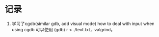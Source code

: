 # 记录
1. 学习了cgdb(similar gdb, add visual mode) how to deal with input when using cgdb 可以使用 (gdb) r < ./text.txt，valgrind，

